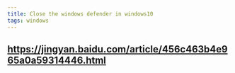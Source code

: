 ```yaml
---
title: Close the windows defender in windows10
tags: windows
---
```


## https://jingyan.baidu.com/article/456c463b4e965a0a59314446.html
